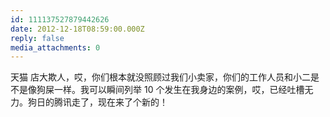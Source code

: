 ```yaml
---
id: 111137527879442626
date: 2012-12-18T08:59:00.000Z
reply: false
media_attachments: 0
---
```


天猫 店大欺人，哎，你们根本就没照顾过我们小卖家，你们的工作人员和小二是不是像狗屎一样。我可以瞬间列举 10 个发生在我身边的案例，哎，已经吐槽无力。狗日的腾讯走了，现在来了个新的！ ​​​​


